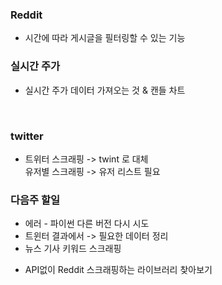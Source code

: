### Reddit
* 시간에 따라 게시글을 필터링할 수 있는 기능

### 실시간 주가
* 실시간 주가 데이터 가져오는 것 & 캔들 차트

<br>

### twitter
- 트위터 스크래핑 -> twint 로 대체 
  <br> 유저별 스크래핑 -> 유저 리스트 필요

### 다음주 할일 
- 에러 - 파이썬 다른 버전 다시 시도
- 트윈터 결과에서 -> 필요한 데이터 정리  
- 뉴스 기사 키워드 스크래핑
* API없이 Reddit 스크래핑하는 라이브러리 찾아보기
